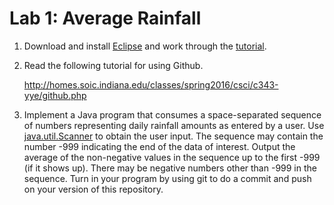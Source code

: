 # Lab 1: Average Rainfall

1. Download and install [Eclipse](https://eclipse.org/downloads/) and
   work through the [tutorial](./Eclipse-IDE-Tutorial.pdf).

2. Read the following tutorial for using Github.

   http://homes.soic.indiana.edu/classes/spring2016/csci/c343-yye/github.php

3. Implement a Java program that consumes a space-separated sequence
   of numbers representing daily rainfall amounts as entered by a
   user.  Use
   [java.util.Scanner](https://docs.oracle.com/javase/8/docs/api/java/util/Scanner.html)
   to obtain the user input.  The sequence may contain the number -999
   indicating the end of the data of interest.  Output the average of
   the non-negative values in the sequence up to the first -999 (if it
   shows up).  There may be negative numbers other than -999 in the
   sequence. Turn in your program by using git to do a commit and push
   on your version of this repository.
